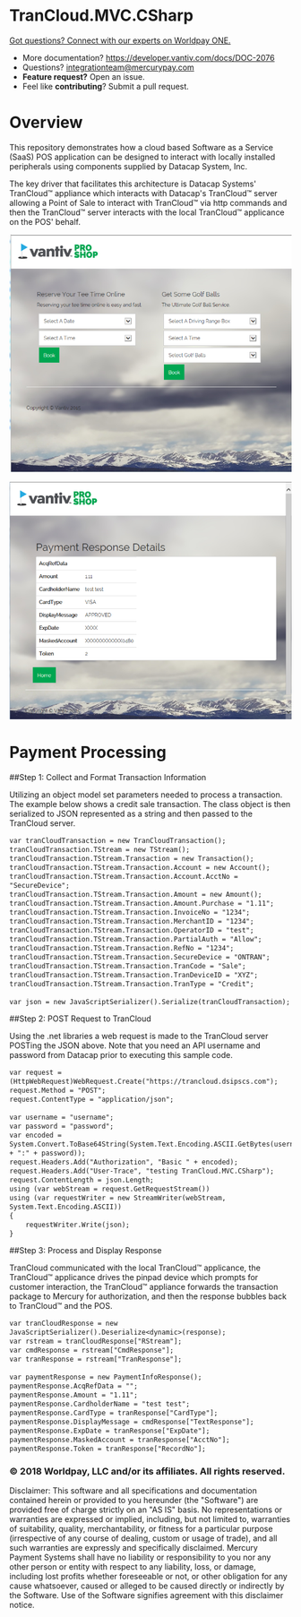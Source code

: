 # TranCloud.MVC.CSharp

<a href="https://developer.vantiv.com/?utm_campaign=githubcta&utm_medium=hyperlink&utm_source=github&utm_content=gotquestions">Got questions? Connect with our experts on Worldpay ONE.</a>

* More documentation?  https://developer.vantiv.com/docs/DOC-2076
* Questions?  integrationteam@mercurypay.com
* **Feature request?** Open an issue.
* Feel like **contributing**?  Submit a pull request.

# Overview

This repository demonstrates how a cloud based Software as a Service (SaaS) POS application can be designed to interact with locally installed peripherals using components supplied by Datacap System, Inc.

The key driver that facilitates this architecture is Datacap Systems' TranCloud&trade; appliance which interacts with Datacap's TranCloud&trade; server allowing a Point of Sale to interact with TranCloud&trade; via http commands and then the TranCloud&trade; server interacts with the local TranCloud&trade; applicance on the POS' behalf.


![TranCloud.MVC.CSharp](https://github.com/mercurypay/TranCloud.MVC.CSharp/blob/master/screenshot1.PNG)


![HostedCheckout.MVC.CSharp](https://github.com/mercurypay/TranCloud.MVC.CSharp/blob/master/screenshot2.PNG)

# Payment Processing

##Step 1: Collect and Format Transaction Information

Utilizing an object model set parameters needed to process a transaction.  The example below shows a credit sale transaction.  The class object is then serialized to JSON represented as a string and then passed to the TranCloud server.


```
var tranCloudTransaction = new TranCloudTransaction();
tranCloudTransaction.TStream = new TStream();
tranCloudTransaction.TStream.Transaction = new Transaction();
tranCloudTransaction.TStream.Transaction.Account = new Account();
tranCloudTransaction.TStream.Transaction.Account.AcctNo = "SecureDevice";
tranCloudTransaction.TStream.Transaction.Amount = new Amount();
tranCloudTransaction.TStream.Transaction.Amount.Purchase = "1.11";
tranCloudTransaction.TStream.Transaction.InvoiceNo = "1234";
tranCloudTransaction.TStream.Transaction.MerchantID = "1234";
tranCloudTransaction.TStream.Transaction.OperatorID = "test";
tranCloudTransaction.TStream.Transaction.PartialAuth = "Allow";
tranCloudTransaction.TStream.Transaction.RefNo = "1234";
tranCloudTransaction.TStream.Transaction.SecureDevice = "ONTRAN";
tranCloudTransaction.TStream.Transaction.TranCode = "Sale";
tranCloudTransaction.TStream.Transaction.TranDeviceID = "XYZ";
tranCloudTransaction.TStream.Transaction.TranType = "Credit";

var json = new JavaScriptSerializer().Serialize(tranCloudTransaction);

```


##Step 2: POST Request to TranCloud

Using the .net libraries a web request is made to the TranCloud server POSTing the JSON above.  Note that you need an API username and password from Datacap prior to executing this sample code.


```
var request = (HttpWebRequest)WebRequest.Create("https://trancloud.dsipscs.com");
request.Method = "POST";
request.ContentType = "application/json";

var username = "username";
var password = "password";
var encoded = System.Convert.ToBase64String(System.Text.Encoding.ASCII.GetBytes(username + ":" + password));
request.Headers.Add("Authorization", "Basic " + encoded);
request.Headers.Add("User-Trace", "testing TranCloud.MVC.CSharp");
request.ContentLength = json.Length;
using (var webStream = request.GetRequestStream())
using (var requestWriter = new StreamWriter(webStream, System.Text.Encoding.ASCII))
{
    requestWriter.Write(json);
}
```


##Step 3: Process and Display Response

TranCloud communicated with the local TranCloud&trade; applicance, the TranCloud&trade; applicance drives the pinpad device which prompts for customer interaction, the TranCloud&trade; appliance forwards the transaction package to Mercury for authorization, and then the response bubbles back to TranCloud&trade; and the POS.


```
var tranCloudResponse = new JavaScriptSerializer().Deserialize<dynamic>(response);
var rstream = tranCloudResponse["RStream"];
var cmdResponse = rstream["CmdResponse"];
var tranResponse = rstream["TranResponse"];

var paymentResponse = new PaymentInfoResponse();
paymentResponse.AcqRefData = "";
paymentResponse.Amount = "1.11";
paymentResponse.CardholderName = "test test";
paymentResponse.CardType = tranResponse["CardType"];
paymentResponse.DisplayMessage = cmdResponse["TextResponse"];
paymentResponse.ExpDate = tranResponse["ExpDate"];
paymentResponse.MaskedAccount = tranResponse["AcctNo"];
paymentResponse.Token = tranResponse["RecordNo"];
```



### © 2018 Worldpay, LLC and/or its affiliates. All rights reserved. 

Disclaimer:
This software and all specifications and documentation contained herein or provided to you hereunder (the "Software") are provided free of charge strictly on an "AS IS" basis. No representations or warranties are expressed or implied, including, but not limited to, warranties of suitability, quality, merchantability, or fitness for a particular purpose (irrespective of any course of dealing, custom or usage of trade), and all such warranties are expressly and specifically disclaimed. Mercury Payment Systems shall have no liability or responsibility to you nor any other person or entity with respect to any liability, loss, or damage, including lost profits whether foreseeable or not, or other obligation for any cause whatsoever, caused or alleged to be caused directly or indirectly by the Software. Use of the Software signifies agreement with this disclaimer notice.
